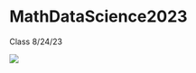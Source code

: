 # MathDataScience2023

Class 8/24/23

<img src="https://media-cldnry.s-nbcnews.com/image/upload/t_fit-760w,f_auto,q_auto:best/rockcms/2021-12/tiger-charlie-woods-mc-inline-211220-01-a6650c.jpg">



